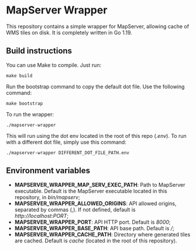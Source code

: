 # MapServer Wrapper

This repository contains a simple wrapper for MapServer, allowing cache of WMS tiles on disk.
It is completely written in Go 1.19.

## Build instructions

You can use Make to compile. Just run:

```make build```

Run the bootstrap command to copy the default dot file. Use the following command:

```make bootstrap```

To run the wrapper:

```./mapserver-wrapper```

This will run using the dot env located in the root of this repo (*.env*). To run with
a different dot file, simply use this command:

```./mapserver-wrapper DIFFERENT_DOT_FILE_PATH.env```

## Environment variables

* **MAPSERVER_WRAPPER_MAP_SERV_EXEC_PATH**: Path to MapServer executable. Default is the MapServer executable located in this repository, in *bin/mapserv*;
* **MAPSERVER_WRAPPER_ALLOWED_ORIGINS**: API allowed origins, separated by commas (,). If not defined, default is *http://localhost:PORT*;
* **MAPSERVER_WRAPPER_PORT**: API HTTP port. Default is *8000*;
* **MAPSERVER_WRAPPER_BASE_PATH**: API base path. Default is */*;
* **MAPSERVER_WRAPPER_CACHE_PATH**: Directory where generated tiles are cached. Default is *cache* (located in the root of this repository).
